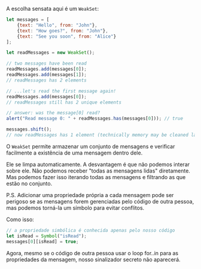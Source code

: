 A escolha sensata aqui é um `WeakSet`:

```js
let messages = [
    {text: "Hello", from: "John"},
    {text: "How goes?", from: "John"},
    {text: "See you soon", from: "Alice"}
];

let readMessages = new WeakSet();

// two messages have been read
readMessages.add(messages[0]);
readMessages.add(messages[1]);
// readMessages has 2 elements

// ...let's read the first message again!
readMessages.add(messages[0]);
// readMessages still has 2 unique elements

// answer: was the message[0] read?
alert("Read message 0: " + readMessages.has(messages[0])); // true

messages.shift();
// now readMessages has 1 element (technically memory may be cleaned later)
```

O `WeakSet` permite armazenar um conjunto de mensagens e verificar facilmente a existência de uma mensagem dentro dele.

Ele se limpa automaticamente. A desvantagem é que não podemos interar sobre ele. Não podemos receber "todas as mensagens lidas" diretamente. Mas podemos fazer isso iterando todas as mensagens e filtrando as que estão no conjunto.

P.S. Adicionar uma propriedade própria a cada mensagem pode ser perigoso se as mensagens forem gerenciadas pelo código de outra pessoa, mas podemos torná-la um símbolo para evitar conflitos.

Como isso:
```js
// a propriedade simbólica é conhecida apenas pelo nosso código
let isRead = Symbol("isRead");
messages[0][isRead] = true;
```

Agora, mesmo se o código de outra pessoa usar o loop for..in para as propriedades da mensagem, nosso sinalizador secreto não aparecerá.

